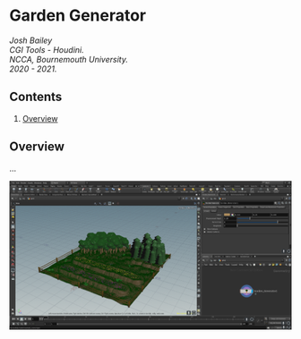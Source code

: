 # Garden Generator
*Josh Bailey*<br />
*CGI Tools - Houdini.*<br />
*NCCA, Bournemouth University.*<br />
*2020 - 2021.*<br />

## Contents
1. [Overview](#overview)

## Overview
...

![](garden-generator-screenshot.png)
